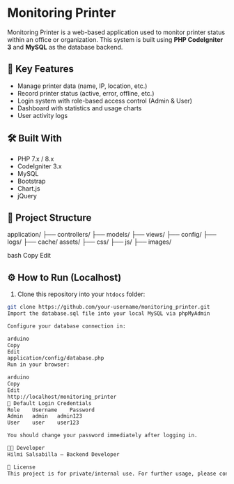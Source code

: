 # Monitoring Printer

Monitoring Printer is a web-based application used to monitor printer status within an office or organization. This system is built using **PHP CodeIgniter 3** and **MySQL** as the database backend.

## 🚀 Key Features

- Manage printer data (name, IP, location, etc.)
- Record printer status (active, error, offline, etc.)
- Login system with role-based access control (Admin & User)
- Dashboard with statistics and usage charts
- User activity logs

## 🛠️ Built With

- PHP 7.x / 8.x
- CodeIgniter 3.x
- MySQL
- Bootstrap
- Chart.js
- jQuery

## 📁 Project Structure

application/
├── controllers/
├── models/
├── views/
├── config/
├── logs/
├── cache/
assets/
├── css/
├── js/
├── images/

bash
Copy
Edit

## ⚙️ How to Run (Localhost)

1. Clone this repository into your `htdocs` folder:

```bash
git clone https://github.com/your-username/monitoring_printer.git
Import the database.sql file into your local MySQL via phpMyAdmin

Configure your database connection in:

arduino
Copy
Edit
application/config/database.php
Run in your browser:

arduino
Copy
Edit
http://localhost/monitoring_printer
🔐 Default Login Credentials
Role	Username	Password
Admin	admin	admin123
User	user	user123

You should change your password immediately after logging in.

👨‍💻 Developer
Hilmi Salsabilla – Backend Developer

📄 License
This project is for private/internal use. For further usage, please contact the repository owner.